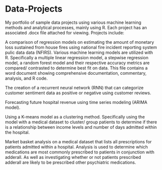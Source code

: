 # Data-Projects
My portfolio of sample data projects using various machine learning methods and analytical processes, mainly using R. Each project has an associated .docx file attached for viewing. Projects include:

A comparison of regression models on estimating the amount of monetary loss sustained from house fires using national fire incident reporting system pulic data data (NFIRS). Various machine learning models are utilized with R. Specifically a multiple linear regression model, a stepwise regression model, a random forest model and their respective accuracy metrics are compared/ contrasted to determine best fit on data. This file contains a word document showing comprehensive documentation, commentary, analysis, and R code. 

The creation of a recurrent neural network (RNN) that can categorize customer sentiment data as positive or negative using customer reviews. 

Forecasting future hospital revenue using time series modeling (ARIMA model). 

Using a K-means model as a clustering method. Specifically using the model with a medical dataset to cluster/ group patients to determine if there is a relationship between income levels and number of days admitted within the hospital. 

Market basket analysis on a medical dataset that lists all prescriptions for patients admitted within a hospital. Analysis is used to determine which medications are most commonly prescribed to patients in conjunction with adderall. As well as investigating whether or not patients prescribed adderall are likely to be prescribed other psychiatric medications. 
